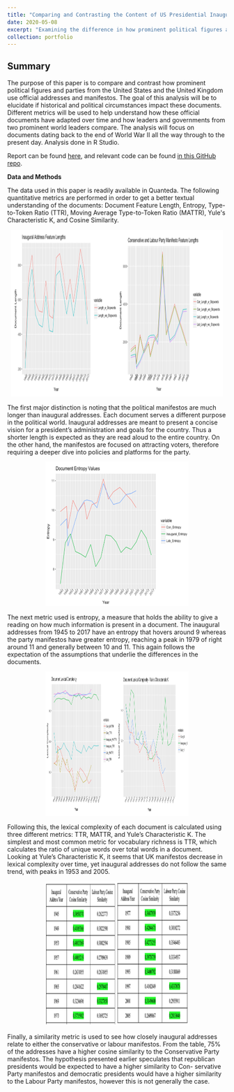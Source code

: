 ```yaml
---
title: "Comparing and Contrasting the Content of US Presidential Inaugural Addresses and UK Political Party Manifestos from World War II to Present Day"
date: 2020-05-08
excerpt: "Examining the difference in how prominent political figures and parties from the United States and the United Kingdom use official addresses and manifestos.<br/><img src='/images/TADEntropy.png' style='width:395px;height:254px;'>"
collection: portfolio
---
```


## Summary

The purpose of this paper is to compare and contrast how prominent political figures and parties from the United States and the United Kingdom use official addresses and manifestos. The goal of this analysis will be to elucidate if historical and political circumstances impact these documents. Different metrics will be used to help understand how these official documents have adapted over time and how leaders and governments from two prominent world leaders compare. The analysis will focus on documents dating back to the end of World War II all the way through to the present day. Analysis done in R Studio.

Report can be found [here](https://github.com/zivschwartz/Inaugural_Address_vs_Manifestos/blob/master/TAD_Project.pdf), and relevant code can be found [in this GitHub repo](https://github.com/zivschwartz/Inaugural_Address_vs_Manifestos/blob/master/Project.Rmd).

**Data and Methods** 

The data used in this paper is readily available in Quanteda. The following quantitative metrics are performed in order to get a better textual understanding of the documents: Document Feature Length, Entropy, Type-to-Token Ratio (TTR), Moving Average Type-to-Token Ratio (MATTR), Yule's Characteristic K, and Cosine Similarity.

<p align="center">
  <img width="485.5" height="381" src="/images/TADLength.png">
</p>

The first major distinction is noting that the political manifestos are much longer than inaugural addresses. Each document serves a different purpose in the political world. Inaugural addresses are meant to present a concise vision for a president’s administration and goals for the country. Thus a shorter length is expected as they are read aloud to the entire country. On the other hand, the manifestos are focused on attracting voters, therefore requiring a deeper dive into policies and platforms for the party. 
 
 <p align="center">
  <img width="330" height="330" src="/images/TADEntropy.png">
</p>

The next metric used is entropy, a measure that holds the ability to give a reading on how much information is present in a document. The inaugural addresses from 1945 to 2017 have an entropy that hovers around 9 whereas the party manifestos have greater entropy, reaching a peak in 1979 of right around 11 and generally between 10 and 11. This again follows the expectation of the assumptions that underlie the differences in the documents.

 <p align="center">
  <img width="330" height="330" src="/images/TADLexComp.png">
</p>

Following this, the lexical complexity of each document is calculated using three different metrics: TTR, MATTR, and Yule’s Characteristic K. The simplest and most common metric for vocabulary richness is TTR, which calculates the ratio of unique words over total words in a document. Looking at Yule’s Characteristic K, it seems that UK manifestos decrease in lexical complexity over time, yet inaugural addresses do not follow the same trend, with peaks in 1953 and 2005.

 <p align="center">
  <img width="330" height="330" src="/images/TADSimilarity.png">
</p>

Finally, a similarity metric is used to see how closely inaugural addresses relate to either the conservative or labour manifestos. From the table, 75% of the addresses have a higher cosine similarity to the Conservative Party manifestos. The hypothesis presented earlier speculates that republican presidents would be expected to have a higher similarity to Con- servative Party manifestos and democratic presidents would have a higher similarity to the Labour Party manifestos, however this is not generally the case. 



